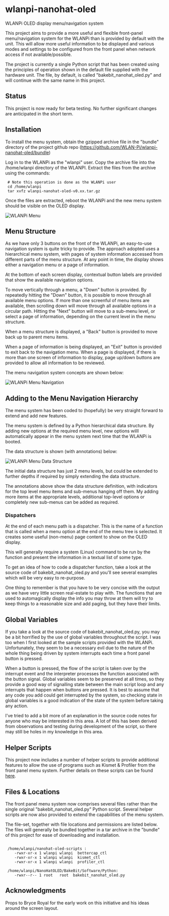 # wlanpi-nanohat-oled
WLANPi OLED display menu/navigation system

This project aims to provide a more useful and flexible front-panel menu/navigation system for the WLANPi than is provided by default with the unit. This will allow more useful information to be displayed and various modes and settings to be configured from the front panel when network access if not available/possible.

The project is currently a single Python script that has been created using the principles of operation shown in the default file supplied with the hardware unit. The file, by default, is called "bakebit_nanohat_oled.py" and will continue with the same name in this project.

## Status

This project is now ready for beta testing. No further significant changes are anticipated in the short term.

## Installation

To install the menu system, obtain the gzipped archive file in the "bundle" directory of the project github repo (https://github.com/WLAN-Pi/wlanpi-nanohat-oled/bundle)

Log in to the WLANPi as the "wlanpi" user. Copy the archive file into the /home/wlanpi directory of the WLANPI. Extract the files from the archive using the commands:

```
 # Note this operation is done as the WLANPi user
 cd /home/wlanpi
 tar xvfz wlanpi-nanohat-oled-v0.xx.tar.gz
```

Once the files are extracted, reboot the WLANPi and the new menu system should be visible on the OLED display.

![WLANPi Menu](https://github.com/WLAN-Pi/wlanpi-nanohat-oled/blob/master/images/wlanpi_menu.jpg)

## Menu Structure

As we have only 3 buttons on the front of the WLANPi, an easy-to-use navigation system is quite tricky to provide. The approach adopted uses a hierarchical menu system, with pages of system information accessed from different parts of the menu structure. At any point in time, the display shows either a navigation menu or a page of information.

At the bottom of each screen display, contextual button labels are provided that show the available navigation options.

To move vertically through a menu, a "Down" button is provided. By repeatedly hitting the "Down" button, it is possible to move through all available menu options. If more than one screenful of menu items are available, then scrolling down will move through all available options in a circular path. Hitting the "Next" button will move to a sub-menu level, or select a page of information, depending on the current level in the menu structure.

When a menu structure is displayed, a "Back" button is provided to move back up to parent menu items. 

When a page of information is being displayed, an "Exit" button is provided to exit back to the navigation menu. When a page is displayed, if there is more than one screen of information to display, page up/down buttons are provided to allow all information to be reviewed.

The menu navigation system concepts are shown below:


![WLANPi Menu Navigation](https://github.com/WLAN-Pi/wlanpi-nanohat-oled/blob/master/images/Navigation.png)


## Adding to the Menu Navigation Hierarchy

The menu system has been coded to (hopefully) be very straight forward to extend and add new features.

The menu system is defined by a Python hierarchical data structure. By adding new options at the required menu level, new options willl automatically appear in the menu system next time that the WLANPi is booted.

The data structure is shown (with annotations) below:


![WLANPi Menu Data Structure](https://github.com/WLAN-Pi/wlanpi-nanohat-oled/blob/master/images/Menu_Data_Structure.png)

The initial data structure has just 2 menu levels, but could be extended to further depths if required by simply extending the data structure.

The annotations above show the data structure definition, with indicators for the top level menu items and sub-menus hanging off them. My adding more items at the appropriate levels, additional top-level options or completely new sub-menus can be added as required.

### Dispatchers

At the end of each menu path is a dispatcher. This is the name of a function that is called when a menu option at the end of the menu tree is selected. It creates some useful (non-menu) page content to show on the OLED display.

This will generally require a system (Linux) command to be run by the function and present the information in a textual list of some type. 

To get an idea of how to code a dispatcher function, take a look at the source code of bakebit_nanohat_oled.py and you'll see several examples which will be very easy to re-purpose. 

One thing to remember is that you have to be very concise with the output as we have very little screen real-estate to play with. The functions that are used to automagically display the info you may throw at them will try to keep things to a reasonable size and add paging, but they have their limits.


## Global Variables

If you take a look at the source code of bakebit_nanohat_oled.py, you may be a bit horrified by the use of global variables throughout the script. I was too when I first looked at the sample scripts provided with the WLANPi. Unfortunately, they seem to be a necessary evil due to the nature of the whole thing being driven by system interrupts each time a front panel button is pressed.

When a button is pressed, the flow of the script is taken over by the interrupt event and the interpreter processes the function associated with the button signal. Global variables seem to be preserved at all times, so they provide a good way of signalling state between the main script loop and any interrupts that happen when buttons are pressed. It is best to assume that any code you add could get interrupted by the system, so checking state in global variables is a good indication of the state of the system before taking any action.

I've tried to add a bit more of an explanation in the source code notes for anyone who may be interested in this area. A lot of this has been derived from observations and testing during development of the script, so there may still be holes in my knowledge in this area.

## Helper Scripts

This project now includes a number of helper scripts to provide additional features to allow the use of programs such as Kismet & Profiler from the front panel menu system. Further details on these scripts can be found [here](scripts/).

## Files & Locations

The front panel menu system now comprises several files rather than the single original "bakebit_nanohat_oled.py" Python script. Several helper scripts are now also provided to extend the capabilities of the menu system. 

The file-set, together with file locations and permissions are listed below. The files will generally be bundled together in a tar archive in the "bundle" of this project for ease of downloading and installation. 

```

 /home/wlanpi/nanohat-oled-scripts :
    -rwxr-xr-x 1 wlanpi wlanpi  bettercap_ctl
    -rwxr-xr-x 1 wlanpi wlanpi  kismet_ctl
    -rwxr-xr-x 1 wlanpi wlanpi  profiler_ctl

 /home/wlanpi/NanoHatOLED/BakeBit/Software/Python:
    -rwxr--r-- 1 root   root  bakebit_nanohat_oled.py

```

## Acknowledgments

Props to Bryce Royal for the early work on this initiative and his ideas around the screen layout.
